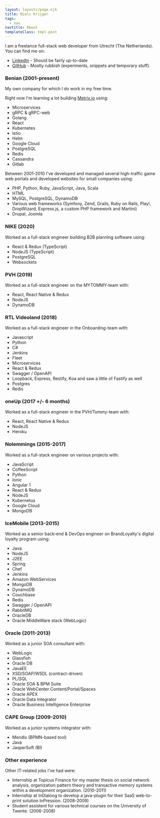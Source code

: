 ```yaml
---
layout: layouts/page.njk
title: Niels Krijger
tags:
  - nav
navtitle: About
templateClass: tmpl-post
---
```


I am a freelance full-stack web developer from Utrecht (The Netherlands). You can find me on:

- [LinkedIn](https://www.linkedin.com/in/nielskrijger) - Should be fairly up-to-date
- [GitHub](https://github.com/nielskrijger) - Mostly rubbish (experiments, snippets and temporary stuff).

### Benian (2001-present)

My own company for which I do work in my free time.

Right now I'm learning a lot building [Metrix.io](https://metrix.io) using:

- Microservices
- gRPC & gRPC-web
- Golang
- React
- Kubernetes
- Istio
- Helm
- Google Cloud
- PostgreSQL
- Redis
- Cassandra
- Gitlab

Between 2001-2010 I've developed and managed several high-traffic game web portals and developed websites for small companies using:

- PHP, Python, Ruby, JavaScript, Java, Scala
- HTML
- MySQL, PostgreSQL, DynamoDB
- Various web frameworks (Symfony, Zend, Grails, Ruby on Rails, Play!, DropWizard, Express.js, a custom PHP framework and Martini)
- Drupal, Joomla

### NIKE (2020)

Worked as a full-stack engineer building B2B planning software using:

- React & Redux (TypeScript)
- NodeJS (TypeScript)
- PostgreSQL
- Websockets

### PVH (2019)

Worked as a full-stack engineer on the MYTOMMY-team with:

- React, React Native & Redux
- NodeJS
- DynamoDB

### RTL Videoland (2018)

Worked as a full-stack engineer in the Onboarding-team with:

- Javascript
- Python
- C#
- Jenkins
- Fleet
- Microservices
- React & Redux
- Swagger / OpenAPI
- Loopback, Express, Restify, Koa and saw a little of Fastify as well
- Postgres
- Redis

### oneUp (2017 +/- 6 months)

Worked as a full-stack engineer in the PVH/Tommy-team with:

- React, React Native & Redux
- NodeJS
- Heroku

### Nolemmings (2015-2017)

Worked as a full-stack engineer on various projects with:

- JavaScript
- CoffeeScript
- Python
- Ionic
- Angular 1
- React & Redux
- NodeJS
- Kubernetus
- Google Cloud
- MongoDB

### IceMobile (2013-2015)

Worked as a senior back-end & DevOps engineer on BrandLoyalty's digital loyalty program using:

- Java
- NodeJS
- J2EE
- Spring
- Chef
- Jenkins
- Amazon WebServices
- MongoDB
- DynamoDB
- Couchbase
- Redis
- Swagger / OpenAPI
- RabbitMQ
- OracleDB
- Oracle MiddleWare stack (WebLogic)

### Oracle (2011-2013)

Worked as a junior SOA consultant with:

- WebLogic
- Glassfish
- Oracle DB
- JavaEE
- XSD/SOAP/WSDL (contract-driven)
- PL/SQL
- Oracle SOA & BPM Suite
- Oracle WebCenter Content/Portal/Spaces
- Oracle APEX
- Oracle Data Integrator
- Oracle Business Intelligence Enterprise

### CAPE Group (2009-2010)

Worked as a junior systems integrator with:

- Mendix (BPMN-based tool)
- Java
- JasperSoft (BI)

### Other experience

Other IT-related jobs I've had were:

- Internship at Topicus Finance for my master thesis on social network analysis, organization pattern theory and transactive memory systems within a development organization. (2010-2011)
- Internship at InDialoog to develop a java-plugin for their SaaS web-to-print solution InPression. (2008-2009)
- Student assistent for various technical courses on the University of Twente. (2006-2008)
